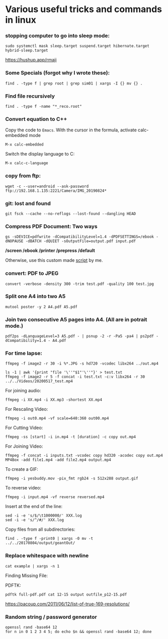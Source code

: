 # Various useful tricks and commands in linux

### stopping computer to go into sleep mode:
```
sudo systemctl mask sleep.target suspend.target hibernate.target hybrid-sleep.target
```

https://hushup.app/rmaji

### Some Specials (forgot why I wrote these):
```
find . -type f | grep root | grep sim01 | xargs -I {} mv {} .
```

### Find file recursively
```
find . -type f -name "*_reco.root"
```

### Convert equation to C++
Copy the code to `Emacs`. With the cursor in the formula, activate calc-embedded mode
```
M-x calc-embedded
```
Switch the display language to C:
```
M-x calc-c-language
```

### copy from ftp:
```
wget -c --user=android --ask-password ftp://192.168.1.135:2221/Camera/IMG_20190824*
```

### git: lost and found
```
git fsck --cache --no-reflogs --lost-found --dangling HEAD
```

### Compress PDF Document: Two ways
```
gs -sDEVICE=pdfwrite -dCompatibilityLevel=1.4 -dPDFSETTINGS=/ebook -dNOPAUSE -dBATCH -dQUIET -sOutputFile=output.pdf input.pdf
```
**/screen /ebook /printer /prepress /default**

Otherwise, use this custom made [script](https://github.com/suryamondal/various_commands/blob/main/various_linux_commands/compresspdf.sh) by me.

### convert: PDF to JPEG
```
convert -verbose -density 300 -trim test.pdf -quality 100 test.jpg
```

### Split one A4 into two A5
```
mutool poster -y 2 A4.pdf A5.pdf
```

### Join two consecutive A5 pages into A4. (All are in potrait mode.)
```
pdf2ps -dLanguageLevel=3 A5.pdf - | psnup -2 -r -Pa5 -pa4 | ps2pdf -dCompatibility=1.4 - A4.pdf
```

### For time lapse:
```
ffmpeg -f image2 -r 30 -i %*.JPG -s hd720 -vcodec libx264 ../out.mp4
```
```
ls -1 | awk '{print "file '\''"$1"'\''"}' > test.txt
ffmpeg -f image2 -r 5 -f concat -i test.txt -c:v libx264 -r 30 ../../Videos/20200517_test.mp4
```
For joining audio:
```
ffmpeg -i XX.mp4 -i XX.mp3 -shortest XX.mp4
```
For Rescaling Video:
```
ffmpeg -i out0.mp4 -vf scale=640:360 out00.mp4
```
For Cutting Video:
```
ffmpeg -ss [start] -i in.mp4 -t [duration] -c copy out.mp4
```
For Joining Video:
```
ffmpeg -f concat -i inputs.txt -vcodec copy hd320 -acodec copy out.mp4
MP4Box -add file1.mp4 -add file2.mp4 output.mp4
```
To create a GIF:
```
ffmpeg -i yesbuddy.mov -pix_fmt rgb24 -s 512x288 output.gif
```
To reverse video:
```
ffmpeg -i input.mp4 -vf reverse reversed.mp4
```

Insert at the end of the line:
```
sed -i -e 's/$/\t1000000/' XXX.log
sed -i -e 's/^/#/' XXX.log
```

Copy files from all subdirectories:
```
find . -type f -print0 | xargs -0 mv -t ../../20170804/output/geantOut/
```

### Replace whitespace with newline
```
cat example | xargs -n 1
```

Finding Missing File:

PDFTK:
```
pdftk full-pdf.pdf cat 12-15 output outfile_p12-15.pdf
```

https://pacoup.com/2011/06/12/list-of-true-169-resolutions/

### Random string / password generator
```
openssl rand -base64 12
for n in 0 1 2 3 4 5; do echo $n && openssl rand -base64 12; done
```
